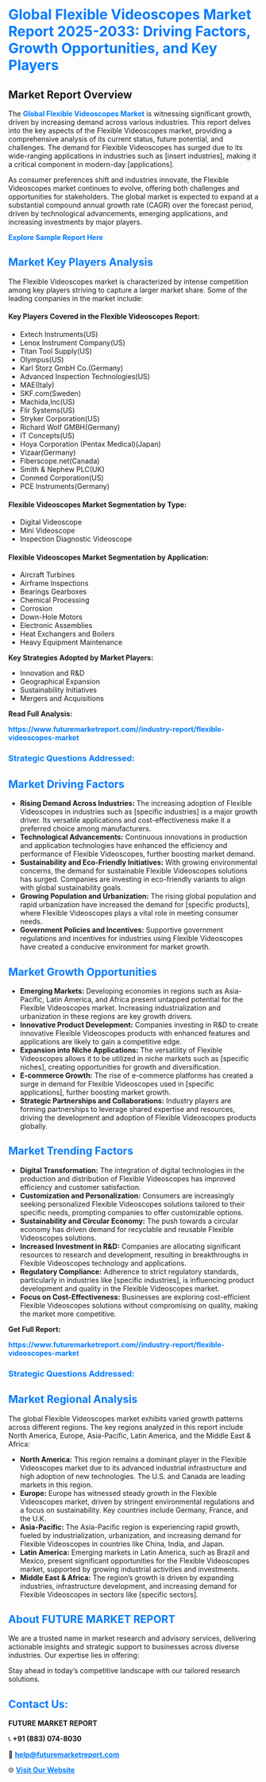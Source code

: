 <h1 style="color: #007BFF;">Global Flexible Videoscopes Market Report 2025-2033: Driving Factors, Growth Opportunities, and Key Players</h1>

<section id="overview">
<h2>Market Report Overview</h2>
<p>The <a href="https://www.futuremarketreport.com//industry-report/flexible-videoscopes-market" style="color: #007BFF; text-decoration: none;"><strong>Global Flexible Videoscopes Market</strong></a> is witnessing significant growth, driven by increasing demand across various industries. This report delves into the key aspects of the Flexible Videoscopes market, providing a comprehensive analysis of its current status, future potential, and challenges. The demand for Flexible Videoscopes has surged due to its wide-ranging applications in industries such as [insert industries], making it a critical component in modern-day [applications].</p>
<p>As consumer preferences shift and industries innovate, the Flexible Videoscopes market continues to evolve, offering both challenges and opportunities for stakeholders. The global market is expected to expand at a substantial compound annual growth rate (CAGR) over the forecast period, driven by technological advancements, emerging applications, and increasing investments by major players.</p>
</section>

<section id="overview">
<p><a href="https://www.futuremarketreport.com//request-sample/reportId=75064" style="color: #007BFF; text-decoration: none;"><strong>Explore Sample Report Here</strong></a></p>
</section>

<section id="key-players">
<h2 style="color: #007BFF;">Market Key Players Analysis</h2>
<p>The Flexible Videoscopes market is characterized by intense competition among key players striving to capture a larger market share. Some of the leading companies in the market include:</p>
<h4>Key Players Covered in the Flexible Videoscopes Report:</h4>
<ul><li>Extech Instruments(US)</li><li>Lenox Instrument Company(US)</li><li>Titan Tool Supply(US)</li><li>Olympus(US)</li><li>Karl Storz GmbH Co.(Germany)</li><li>Advanced Inspection Technologies(US)</li><li>MAE(Italy)</li><li>SKF.com(Sweden)</li><li>Machida,Inc(US)</li><li>Flir Systems(US)</li><li>Stryker Corporation(US)</li><li>Richard Wolf GMBH(Germany)</li><li>IT Concepts(US)</li><li>Hoya Corporation (Pentax Medical)(Japan)</li><li>Vizaar(Germany)</li><li>Fiberscope.net(Canada)</li><li>Smith &amp; Nephew PLC(UK)</li><li>Conmed Corporation(US)</li><li>PCE Instruments(Germany)</li></ul>
<h4>Flexible Videoscopes Market Segmentation by Type:</h4>
<ul><li>Digital Videoscope</li><li>Mini Videoscope</li><li>Inspection Diagnostic Videoscope</li></ul>

<h4>Flexible Videoscopes Market Segmentation by Application:</h4>
<ul><li>Aircraft Turbines</li><li>Airframe Inspections</li><li>Bearings Gearboxes</li><li>Chemical Processing</li><li>Corrosion</li><li>Down-Hole Motors</li><li>Electronic Assemblies</li><li>Heat Exchangers and Boilers</li><li>Heavy Equipment Maintenance</li></ul>
<p><strong>Key Strategies Adopted by Market Players:</strong></p>
<ul>
<li>Innovation and R&D</li>
<li>Geographical Expansion</li>
<li>Sustainability Initiatives</li>
<li>Mergers and Acquisitions</li>
</ul>
</section>

<section>
<p><strong>Read Full Analysis: </strong></p><a href="https://www.futuremarketreport.com//industry-report/flexible-videoscopes-market" style="color: #007BFF; text-decoration: none;"><strong>https://www.futuremarketreport.com//industry-report/flexible-videoscopes-market</strong></a>
<h3 style="color: #007BFF;">Strategic Questions Addressed:</h3>
</section>

<section id="driving-factors">
<h2 style="color: #007BFF;">Market Driving Factors</h2>
<ul>
<li><strong>Rising Demand Across Industries:</strong> The increasing adoption of Flexible Videoscopes in industries such as [specific industries] is a major growth driver. Its versatile applications and cost-effectiveness make it a preferred choice among manufacturers.</li>
<li><strong>Technological Advancements:</strong> Continuous innovations in production and application technologies have enhanced the efficiency and performance of Flexible Videoscopes, further boosting market demand.</li>
<li><strong>Sustainability and Eco-Friendly Initiatives:</strong> With growing environmental concerns, the demand for sustainable Flexible Videoscopes solutions has surged. Companies are investing in eco-friendly variants to align with global sustainability goals.</li>
<li><strong>Growing Population and Urbanization:</strong> The rising global population and rapid urbanization have increased the demand for [specific products], where Flexible Videoscopes plays a vital role in meeting consumer needs.</li>
<li><strong>Government Policies and Incentives:</strong> Supportive government regulations and incentives for industries using Flexible Videoscopes have created a conducive environment for market growth.</li>
</ul>
</section>

<section id="growth-opportunities">
<h2 style="color: #007BFF;">Market Growth Opportunities</h2>
<ul>
<li><strong>Emerging Markets:</strong> Developing economies in regions such as Asia-Pacific, Latin America, and Africa present untapped potential for the Flexible Videoscopes market. Increasing industrialization and urbanization in these regions are key growth drivers.</li>
<li><strong>Innovative Product Development:</strong> Companies investing in R&D to create innovative Flexible Videoscopes products with enhanced features and applications are likely to gain a competitive edge.</li>
<li><strong>Expansion into Niche Applications:</strong> The versatility of Flexible Videoscopes allows it to be utilized in niche markets such as [specific niches], creating opportunities for growth and diversification.</li>
<li><strong>E-commerce Growth:</strong> The rise of e-commerce platforms has created a surge in demand for Flexible Videoscopes used in [specific applications], further boosting market growth.</li>
<li><strong>Strategic Partnerships and Collaborations:</strong> Industry players are forming partnerships to leverage shared expertise and resources, driving the development and adoption of Flexible Videoscopes products globally.</li>
</ul>
</section>

<section id="trending-factors">
<h2 style="color: #007BFF;">Market Trending Factors</h2>
<ul>
<li><strong>Digital Transformation:</strong> The integration of digital technologies in the production and distribution of Flexible Videoscopes has improved efficiency and customer satisfaction.</li>
<li><strong>Customization and Personalization:</strong> Consumers are increasingly seeking personalized Flexible Videoscopes solutions tailored to their specific needs, prompting companies to offer customizable options.</li>
<li><strong>Sustainability and Circular Economy:</strong> The push towards a circular economy has driven demand for recyclable and reusable Flexible Videoscopes solutions.</li>
<li><strong>Increased Investment in R&D:</strong> Companies are allocating significant resources to research and development, resulting in breakthroughs in Flexible Videoscopes technology and applications.</li>
<li><strong>Regulatory Compliance:</strong> Adherence to strict regulatory standards, particularly in industries like [specific industries], is influencing product development and quality in the Flexible Videoscopes market.</li>
<li><strong>Focus on Cost-Effectiveness:</strong> Businesses are exploring cost-efficient Flexible Videoscopes solutions without compromising on quality, making the market more competitive.</li>
</ul>
</section>

<section>
<p><strong>Get Full Report: </strong></p><a href="https://www.futuremarketreport.com//industry-report/flexible-videoscopes-market" style="color: #007BFF; text-decoration: none;"><strong>https://www.futuremarketreport.com//industry-report/flexible-videoscopes-market</strong></a>
<h3 style="color: #007BFF;">Strategic Questions Addressed:</h3>
</section>


<section id="regional-analysis">
<h2 style="color: #007BFF;">Market Regional Analysis</h2>
<p>The global Flexible Videoscopes market exhibits varied growth patterns across different regions. The key regions analyzed in this report include North America, Europe, Asia-Pacific, Latin America, and the Middle East & Africa:</p>
<ul>
<li><strong>North America:</strong> This region remains a dominant player in the Flexible Videoscopes market due to its advanced industrial infrastructure and high adoption of new technologies. The U.S. and Canada are leading markets in this region.</li>
<li><strong>Europe:</strong> Europe has witnessed steady growth in the Flexible Videoscopes market, driven by stringent environmental regulations and a focus on sustainability. Key countries include Germany, France, and the U.K.</li>
<li><strong>Asia-Pacific:</strong> The Asia-Pacific region is experiencing rapid growth, fueled by industrialization, urbanization, and increasing demand for Flexible Videoscopes in countries like China, India, and Japan.</li>
<li><strong>Latin America:</strong> Emerging markets in Latin America, such as Brazil and Mexico, present significant opportunities for the Flexible Videoscopes market, supported by growing industrial activities and investments.</li>
<li><strong>Middle East & Africa:</strong> The region’s growth is driven by expanding industries, infrastructure development, and increasing demand for Flexible Videoscopes in sectors like [specific sectors].</li>
</ul>
</section>

<footer>
<h2 style="color: #007BFF;">About FUTURE MARKET REPORT</h2>
<p>We are a trusted name in market research and advisory services, delivering actionable insights and strategic support to businesses across diverse industries. Our expertise lies in offering:</p>

<p>Stay ahead in today’s competitive landscape with our tailored research solutions.</p>

<h2 style="color: #007BFF;">Contact Us:</h2>
<p><strong>FUTURE MARKET REPORT</strong></p>
<p>📞 <strong>+91 (883) 074-8030</strong></p>
<p>📧 <strong><a href="mailto:help@futuremarketreport.com" style="color: #007BFF;">help@futuremarketreport.com</a></strong></p>
<p>🌐 <strong><a href="https://www.futuremarketreport.com/" style="color: #007BFF;">Visit Our Website</a></strong></p>
</footer>